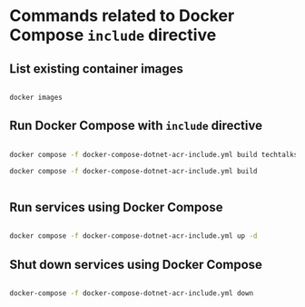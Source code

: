 # Commands related to Docker Compose `include` directive

## List existing container images

```bash

docker images

```

## Run Docker Compose with `include` directive

```bash

docker compose -f docker-compose-dotnet-acr-include.yml build techtalks.producer

docker compose -f docker-compose-dotnet-acr-include.yml build 



```

## Run services using Docker Compose

```bash 

docker compose -f docker-compose-dotnet-acr-include.yml up -d

```

## Shut down services using Docker Compose

```bash

docker-compose -f docker-compose-dotnet-acr-include.yml down

```
